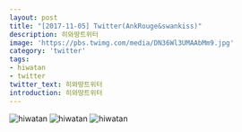 ```yaml
---
layout: post
title: "[2017-11-05] Twitter(AnkRouge&swankiss)"
description: 히와땅트위터
image: 'https://pbs.twimg.com/media/DN36Wl3UMAAbMm9.jpg'
category: 'twitter'
tags:
- hiwatan
- twitter
twitter_text: 히와땅트위터
introduction: 히와땅트위터
---
```

![hiwatan](https://pbs.twimg.com/media/DN36Wl3UMAAbMm9.jpg)
![hiwatan](https://pbs.twimg.com/media/DN36Wl2VoAAHj54.jpg)
![hiwatan](https://pbs.twimg.com/media/DN36Wl1UIAUVgGW.jpg)
